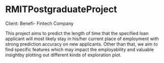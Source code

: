 # RMITPostgraduateProject
Client: Benefi- Fintech Company

This project aims to predict the length of time that the specified loan applicant will most likely stay in his/her current place of employment with strong prediction accuracy on new applicants. Other than that,  we aim to find specific features which may impact the employability and valuable insightby plotting out different kinds of exploration plot.
